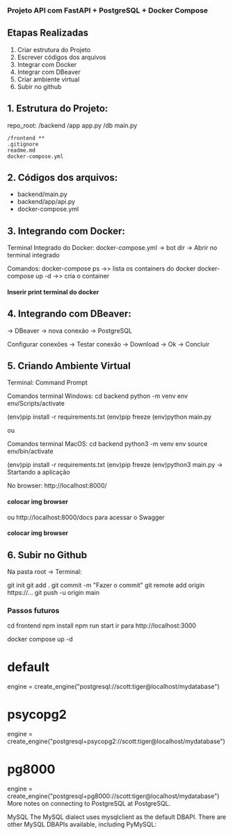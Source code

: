 ### Projeto API com FastAPI + PostgreSQL + Docker Compose

## Etapas Realizadas
1. Criar estrutura do Projeto
2. Escrever códigos dos arquivos
3. Integrar com Docker
4. Integrar com DBeaver
5. Criar ambiente virtual 
6. Subir no github

## 1. Estrutura do Projeto:
repo_root:
	/backend 
	  /app
			app.py
	  /db
    main.py
    
	/frontend **
	.gitignore
	readme.md
	docker-compose.yml

## 2. Códigos dos arquivos:
- backend/main.py
- backend/app/api.py
- docker-compose.yml

## 3. Integrando com Docker:
Terminal Integrado do Docker:
docker-compose.yml -> bot dir -> Abrir no terminal integrado

Comandos:
docker-compose ps       ->> lista os containers do docker
docker-compose up -d    ->> cria o container 

  #### Inserir print terminal do docker

## 4. Integrando com DBeaver:
-> DBeaver -> nova conexão -> PostgreSQL

Configurar conexões
-> Testar conexão -> Download -> Ok -> Concluir

## 5. Criando Ambiente Virtual
Terminal: Command Prompt

Comandos terminal Windows:
cd backend
python -m venv env
env/Scripts/activate 

(env)pip install -r requirements.txt
(env)pip freeze
(env)python main.py

ou 

Comandos terminal MacOS:
cd backend
python3 -m venv env
source env/bin/activate 

(env)pip install -r requirements.txt
(env)pip freeze
(env)python3 main.py   -> Startando a aplicação


No browser:
http://localhost:8000/
#### colocar img browser

ou http://localhost:8000/docs
para acessar o Swagger

#### colocar img browser

## 6. Subir no Github
Na pasta root -> Terminal:

git init
git add .
git commit -m "Fazer o commit"
git remote add origin https://...
git push -u origin main




### Passos futuros
cd frontend
npm install
npm run start
ir para http://localhost:3000

docker compose up -d

# default
engine = create_engine("postgresql://scott:tiger@localhost/mydatabase")

# psycopg2
engine = create_engine("postgresql+psycopg2://scott:tiger@localhost/mydatabase")

# pg8000
engine = create_engine("postgresql+pg8000://scott:tiger@localhost/mydatabase")
More notes on connecting to PostgreSQL at PostgreSQL.

MySQL
The MySQL dialect uses mysqlclient as the default DBAPI. There are other MySQL DBAPIs available, including PyMySQL: